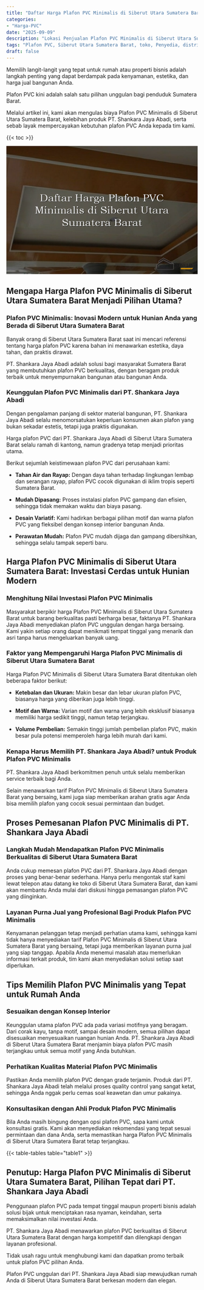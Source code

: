 ```yaml
---
title: "Daftar Harga Plafon PVC Minimalis di Siberut Utara Sumatera Barat"
categories: 
- "Harga-PVC"
date: "2025-09-09"
description: "Lokasi Penjualan Plafon PVC Minimalis di Siberut Utara Sumatera Barat untuk tempat tinggal, office, serta gerai. Material berkualitas, variasi motif, variasi warna elegan, dengan servis instalasi oleh teknisi ahli serta garansi resmi!|Jasa distribusi Plafon PVC Minimalis di Siberut Utara Sumatera Barat untuk keperluan tempat tinggal, perkantoran, atau ritel, dengan panel berkualitas dan pemasangan oleh tenaga ahli ahli dan jaminan resmi.|Alternatif Plafon PVC Minimalis di Siberut Utara Sumatera Barat yang terpercaya bagi hunian, kantor, serta ritel, bersama produk unggulan dan penempatan dikerjakan oleh tenaga ahli ahli dan garansi resmi.|Penyediaan Plafon PVC Minimalis di Siberut Utara Sumatera Barat untuk hunian, office, dan gerai, dengan panel berkualitas dan penempatan dikerjakan oleh tim ahli, lengkap dengan kepastian resmi.}"
tags: "Plafon PVC, Siberut Utara Sumatera Barat, toko, Penyedia, distributor"
draft: false
---
```


Memilih langit-langit yang tepat untuk rumah atau properti bisnis adalah langkah penting yang dapat berdampak pada kenyamanan, estetika, dan harga jual bangunan Anda.

Plafon PVC kini adalah salah satu pilihan unggulan bagi penduduk Sumatera Barat.

Melalui artikel ini, kami akan mengulas biaya Plafon PVC Minimalis di Siberut Utara Sumatera Barat, kelebihan produk PT. Shankara Jaya Abadi, serta sebab layak mempercayakan kebutuhan plafon PVC Anda kepada tim kami.

{{< toc >}}

![Daftar Harga Plafon PVC Minimalis di Siberut Utara Sumatera Barat](/images/Harga-PVC/Daftar-Harga-Plafon-PVC-Minimalis-di-Siberut-Utara-Sumatera-Barat.png)


## Mengapa Harga Plafon PVC Minimalis di Siberut Utara Sumatera Barat Menjadi Pilihan Utama?

### Plafon PVC Minimalis: Inovasi Modern untuk Hunian Anda yang Berada di Siberut Utara Sumatera Barat

Banyak orang di Siberut Utara Sumatera Barat saat ini mencari referensi tentang harga plafon PVC karena bahan ini menawarkan estetika, daya tahan, dan praktis dirawat.

PT. Shankara Jaya Abadi adalah solusi bagi masyarakat Sumatera Barat yang membutuhkan plafon PVC berkualitas, dengan beragam produk terbaik untuk menyempurnakan bangunan atau bangunan Anda.

### Keunggulan Plafon PVC Minimalis dari PT. Shankara Jaya Abadi

Dengan pengalaman panjang di sektor material bangunan, PT. Shankara Jaya Abadi selalu menomorsatukan keperluan konsumen akan plafon yang bukan sekadar estetis, tetapi juga praktis digunakan.

Harga plafon PVC dari PT. Shankara Jaya Abadi di Siberut Utara Sumatera Barat selalu ramah di kantong, namun gradenya tetap menjadi prioritas utama.

Berikut sejumlah keistimewaan plafon PVC dari perusahaan kami:

- **Tahan Air dan Rayap:** Dengan daya tahan terhadap lingkungan lembap dan serangan rayap, plafon PVC cocok digunakan di iklim tropis seperti Sumatera Barat.

- **Mudah Dipasang:** Proses instalasi plafon PVC gampang dan efisien, sehingga tidak memakan waktu dan biaya pasang.

- **Desain Variatif:** Kami hadirkan berbagai pilihan motif dan warna plafon PVC yang fleksibel dengan konsep interior bangunan Anda.

- **Perawatan Mudah:** Plafon PVC mudah dijaga dan gampang dibersihkan, sehingga selalu tampak seperti baru.

## Harga Plafon PVC Minimalis di Siberut Utara Sumatera Barat: Investasi Cerdas untuk Hunian Modern

### Menghitung Nilai Investasi Plafon PVC Minimalis

Masyarakat berpikir harga Plafon PVC Minimalis di Siberut Utara Sumatera Barat untuk barang berkualitas pasti berharga besar, faktanya PT. Shankara Jaya Abadi menyediakan plafon PVC unggulan dengan harga bersaing. Kami yakin setiap orang dapat menikmati tempat tinggal yang menarik dan asri tanpa harus mengeluarkan banyak uang.

### Faktor yang Mempengaruhi Harga Plafon PVC Minimalis di Siberut Utara Sumatera Barat

Harga Plafon PVC Minimalis di Siberut Utara Sumatera Barat ditentukan oleh beberapa faktor berikut:

- **Ketebalan dan Ukuran:** Makin besar dan lebar ukuran plafon PVC, biasanya harga yang diberikan juga lebih tinggi.

- **Motif dan Warna:** Varian motif dan warna yang lebih eksklusif biasanya memiliki harga sedikit tinggi, namun tetap terjangkau.

- **Volume Pembelian:** Semakin tinggi jumlah pembelian plafon PVC, makin besar pula potensi memperoleh harga lebih murah dari kami.

### Kenapa Harus Memilih PT. Shankara Jaya Abadi? untuk Produk Plafon PVC Minimalis

PT. Shankara Jaya Abadi berkomitmen penuh untuk selalu memberikan service terbaik bagi Anda.

Selain menawarkan tarif Plafon PVC Minimalis di Siberut Utara Sumatera Barat yang bersaing, kami juga siap memberikan arahan gratis agar Anda bisa memilih plafon yang cocok sesuai permintaan dan budget.

## Proses Pemesanan Plafon PVC Minimalis di PT. Shankara Jaya Abadi

### Langkah Mudah Mendapatkan Plafon PVC Minimalis Berkualitas di Siberut Utara Sumatera Barat

Anda cukup memesan plafon PVC dari PT. Shankara Jaya Abadi dengan proses yang benar-benar sederhana. Hanya perlu mengontak staf kami lewat telepon atau datang ke toko di Siberut Utara Sumatera Barat, dan kami akan membantu Anda mulai dari diskusi hingga pemasangan plafon PVC yang diinginkan.

### Layanan Purna Jual yang Profesional Bagi Produk Plafon PVC Minimalis

Kenyamanan pelanggan tetap menjadi perhatian utama kami, sehingga kami tidak hanya menyediakan tarif Plafon PVC Minimalis di Siberut Utara Sumatera Barat yang bersaing, tetapi juga memberikan layanan purna jual yang siap tanggap. Apabila Anda menemui masalah atau memerlukan informasi terkait produk, tim kami akan menyediakan solusi setiap saat diperlukan.

## Tips Memilih Plafon PVC Minimalis yang Tepat untuk Rumah Anda

### Sesuaikan dengan Konsep Interior

Keunggulan utama plafon PVC ada pada variasi motifnya yang beragam. Dari corak kayu, tanpa motif, sampai desain modern, semua pilihan dapat disesuaikan menyesuaikan ruangan hunian Anda. PT. Shankara Jaya Abadi di Siberut Utara Sumatera Barat menjamin biaya plafon PVC masih terjangkau untuk semua motif yang Anda butuhkan.

### Perhatikan Kualitas Material Plafon PVC Minimalis

Pastikan Anda memilih plafon PVC dengan grade terjamin. Produk dari PT. Shankara Jaya Abadi telah melalui proses quality control yang sangat ketat, sehingga Anda nggak perlu cemas soal keawetan dan umur pakainya.

### Konsultasikan dengan Ahli Produk Plafon PVC Minimalis

Bila Anda masih bingung dengan opsi plafon PVC, sapa kami untuk konsultasi gratis. Kami akan menyediakan rekomendasi yang tepat sesuai permintaan dan dana Anda, serta memastikan harga Plafon PVC Minimalis di Siberut Utara Sumatera Barat tetap terjangkau.

{{< table-tables table="table1" >}}

## Penutup: Harga Plafon PVC Minimalis di Siberut Utara Sumatera Barat, Pilihan Tepat dari PT. Shankara Jaya Abadi

Penggunaan plafon PVC pada tempat tinggal maupun properti bisnis adalah solusi bijak untuk menciptakan rasa nyaman, keindahan, serta memaksimalkan nilai investasi Anda.

PT. Shankara Jaya Abadi menawarkan plafon PVC berkualitas di Siberut Utara Sumatera Barat dengan harga kompetitif dan dilengkapi dengan layanan profesional.

Tidak usah ragu untuk menghubungi kami dan dapatkan promo terbaik untuk plafon PVC pilihan Anda.

Plafon PVC unggulan dari PT. Shankara Jaya Abadi siap mewujudkan rumah Anda di Siberut Utara Sumatera Barat berkesan modern dan elegan.